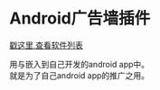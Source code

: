 Android广告墙插件
===

[戳这里,查看软件列表](http://iapp.wakao.me/iapk/offerList/1)  

用与嵌入到自己开发的android app中。  
就是为了自己android app的推广之用。
